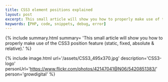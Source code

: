 ```yaml
---
title: CSS3 element positions explained
layout: post
excerpt: This small article will show you how to properly make use of the CSS3 position feature (static, fixed, absolute & relative).
keywords: [PHP, code, snippets, debug, error]
---
```

{% include summary.html summary= 'This small article will show you how to properly make use of the CSS3 position feature (static, fixed, absolute & relative).' %}

{% include image.html url='/assets/CSS3_495x370.jpg' description='CSS3-logo' personUrl='https://www.flickr.com/photos/42147041@N06/5420851383/' person='growdigital' %}
